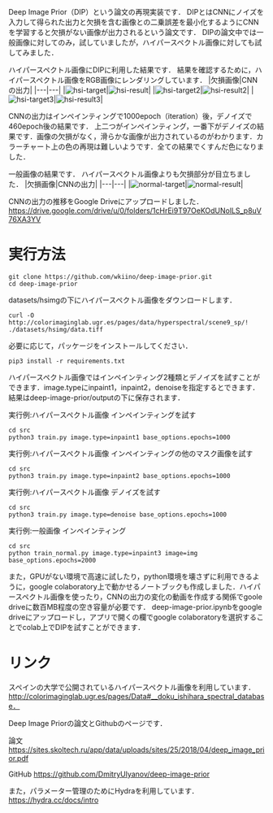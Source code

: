 Deep Image Prior（DIP）という論文の再現実装です．
DIPとはCNNにノイズを入力して得られた出力と欠損を含む画像との二乗誤差を最小化するようにCNNを学習すると欠損がない画像が出力されるという論文です．
DIPの論文中では一般画像に対してのみ，試していましたが，ハイパースペクトル画像に対しても試してみました．


ハイパースペクトル画像にDIPに利用した結果です．
結果を確認するために，ハイパースペクトル画像をRGB画像にレンダリングしています．
|欠損画像|CNNの出力|
|---|---|
|![hsi-target](readme_images/hsi-inpaint-target.png)|![hsi-result](readme_images/hsi-inpaint-result.png)|
|![hsi-target2](readme_images/hsi-inpaint2-target.png)|![hsi-result2](readme_images/hsi-inpaint2-result.png)|
|![hsi-target3](readme_images/hsi-denoise-target.png)|![hsi-result3](readme_images/hsi-denoise-result.png)|

CNNの出力はインペインティングで1000epoch（iteration）後，デノイズで460epoch後の結果です．
上二つがインペインティング，一番下がデノイズの結果です．画像の欠損がなく，滑らかな画像が出力されているのがわかります．カラーチャート上の色の再現は難しいようです．全ての結果でくすんだ色になりました．


一般画像の結果です．
ハイパースペクトル画像よりも欠損部分が目立ちました．
|欠損画像|CNNの出力|
|---|---|
|![normal-target](readme_images/normal-inpaint-target.png)|![normal-result](readme_images/normal-inpaint-result.png)|


CNNの出力の推移をGoogle Driveにアップロードしました．
https://drive.google.com/drive/u/0/folders/1cHrEi9T97OeKOdUNolLS_p8uV76XA3YV
# 実行方法
```
git clone https://github.com/wkiino/deep-image-prior.git
cd deep-image-prior
```
datasets/hsimgの下にハイパースペクトル画像をダウンロードします．
```
curl -O http://colorimaginglab.ugr.es/pages/data/hyperspectral/scene9_sp/! ./datasets/hsimg/data.tiff
```
必要に応じて，パッケージをインストールしてください．
```
pip3 install -r requirements.txt
```
ハイパースペクトル画像ではインペインティング2種類とデノイズを試すことができます．image.typeにinpaint1，inpaint2，denoiseを指定するとできます．結果はdeep-image-prior/outputの下に保存されます．

実行例:ハイパースペクトル画像
インペインティングを試す

```
cd src
python3 train.py image.type=inpaint1 base_options.epochs=1000
```
実行例:ハイパースペクトル画像
インペインティングの他のマスク画像を試す
```
cd src
python3 train.py image.type=inpaint2 base_options.epochs=1000
```
実行例:ハイパースペクトル画像
デノイズを試す

```
cd src
python3 train.py image.type=denoise base_options.epochs=1000
```
実行例:一般画像
インペインティング
```
cd src
python train_normal.py image.type=inpaint3 image=img base_options.epochs=2000
```


また，GPUがない環境で高速に試したり，python環境を壊さずに利用できるように，google colaboratory上で動かせるノートブックも作成しました．ハイパースペクトル画像を使ったり，CNNの出力の変化の動画を作成する関係でgoole driveに数百MB程度の空き容量が必要です．
deep-image-prior.ipynbをgoogle driveにアップロードし，アプリで開くの欄でgoogle colaboratoryを選択することでcolab上でDIPを試すことができます．





# リンク
スペインの大学で公開されているハイパースペクトル画像を利用しています． 
http://colorimaginglab.ugr.es/pages/Data#__doku_ishihara_spectral_database．

Deep Image Priorの論文とGithubのページです．

論文
https://sites.skoltech.ru/app/data/uploads/sites/25/2018/04/deep_image_prior.pdf

GitHub
https://github.com/DmitryUlyanov/deep-image-prior

また，パラメーター管理のためにHydraを利用しています．
https://hydra.cc/docs/intro